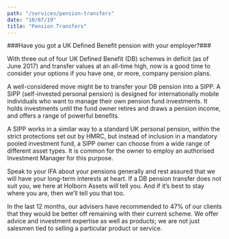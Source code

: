 ```yaml
---
path: "/services/pension-transfers"
date: "10/07/19"
title: "Pension Transfers"
---
```


###Have you got a UK Defined Benefit pension with your employer?###

With three out of four UK Defined Benefit (DB) schemes in deficit (as of June 2017) and transfer values at an all-time high, now is a good time to consider your options if you have one, or more, company pension plans.

A well-considered move might be to transfer your DB pension into a SIPP. A SIPP (self-invested personal pension) is designed for internationally mobile individuals who want to manage their own pension fund investments. It holds investments until the fund owner retires and draws a pension income, and offers a range of powerful benefits.

A SIPP works in a similar way to a standard UK personal pension, within the strict protections set out by HMRC, but instead of inclusion in a mandatory pooled investment fund, a SIPP owner can choose from a wide range of different asset types. It is common for the owner to employ an authorised Investment Manager for this purpose.

Speak to your IFA about your pensions generally and rest assured that we will have your long-term interests at heart. If a DB pension transfer does not suit you, we here at Holborn Assets will tell you. And if it’s best to stay where you are, then we’ll tell you that too.

In the last 12 months, our advisers have recommended to 47% of our clients that they would be better off remaining with their current scheme. We offer advice and investment expertise as well as products; we are not just salesmen tied to selling a particular product or service.